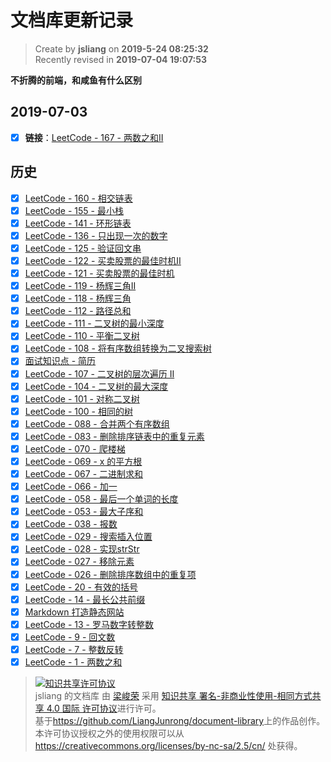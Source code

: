 文档库更新记录
===

> Create by **jsliang** on **2019-5-24 08:25:32**  
> Recently revised in **2019-07-04 19:07:53**

**不折腾的前端，和咸鱼有什么区别**

## 2019-07-03

* [x] **链接**：[LeetCode - 167 - 两数之和II](./other-library/LeetCode/easy/167-两数之和II（two-sum-ii-input-array-is-sorted）.md)

## 历史

* [x] [LeetCode - 160 - 相交链表](./other-library/LeetCode/easy/160-相交链表（intersection-of-two-linked-lists）.md)
* [x] [LeetCode - 155 - 最小栈](./other-library/LeetCode/easy/155-最小栈（min-stack）.md)
* [x] [LeetCode - 141 - 环形链表](./other-library/LeetCode/easy/141-环形链表（linked-list-cycle）.md)
* [x] [LeetCode - 136 - 只出现一次的数字](./other-library/LeetCode/easy/136-只出现一次的数字（single-number）.md)
* [x] [LeetCode - 125 - 验证回文串](./other-library/LeetCode/easy/125-验证回文串（valid-palindrome）.md)
* [x] [LeetCode - 122 - 买卖股票的最佳时机II](./other-library/LeetCode/easy/122-买卖股票的最佳时机II（best-time-to-buy-and-sell-stock-ii）.md)
* [x] [LeetCode - 121 - 买卖股票的最佳时机](./other-library/LeetCode/easy/121-买卖股票的最佳时机（best-time-to-buy-and-sell-stock）.md)
* [x] [LeetCode - 119 - 杨辉三角II](./other-library/LeetCode/easy/119-杨辉三角II（pascals-triangle-ii）.md)
* [x] [LeetCode - 118 - 杨辉三角](./other-library/LeetCode/easy/118-杨辉三角（pascals-triangle）.md)
* [x] [LeetCode - 112 - 路径总和](./other-library/LeetCode/easy/112-路径总和（path-sum）.md)
* [x] [LeetCode - 111 - 二叉树的最小深度](./other-library/LeetCode/easy/111-二叉树的最小深度（minimum-depth-of-binary-tree）.md)
* [x] [LeetCode - 110 - 平衡二叉树](./other-library/LeetCode/easy/110-平衡二叉树（balanced-binary-tree）.md)
* [x] [LeetCode - 108 - 将有序数组转换为二叉搜索树](./other-library/LeetCode/easy/108-将有序数组转换为二叉搜索树（convert-sorted-array-to-binary-search-tree）.md)
* [x] [面试知识点 - 简历](./other-library/interview/personal-experience/other-简历.md)
* [x] [LeetCode - 107 - 二叉树的层次遍历 II](./other-library/LeetCode/easy/107-二叉树的层次遍历II（binary-tree-level-order-traversal-ii）.md)
* [x] [LeetCode - 104 - 二叉树的最大深度](./other-library/LeetCode/easy/104-二叉树的最大深度（maximum-depth-of-binary-tree）.md)
* [x] [LeetCode - 101 - 对称二叉树](./other-library/LeetCode/easy/101-对称二叉树（symmetric-tree）.md)
* [x] [LeetCode - 100 - 相同的树](./other-library/LeetCode/easy/100-相同的树（same-tree）.md)
* [x] [LeetCode - 088 - 合并两个有序数组](./other-library/LeetCode/easy/088-合并两个有序数组（merge-sorted-array）.md)
* [x] [LeetCode - 083 - 删除排序链表中的重复元素](./other-library/LeetCode/easy/083-删除排序链表中的重复元素（remove-duplicates-from-sorted-list）.md)
* [x] [LeetCode - 070 - 爬楼梯](./other-library/LeetCode/easy/070-爬楼梯（climbing-stairs）.md)
* [x] [LeetCode - 069 - x 的平方根](./other-library/LeetCode/easy/069-x的平方根（sqrtx）.md)
* [x] [LeetCode - 067 - 二进制求和](./other-library/LeetCode/easy/067-二进制求和（add-binary）.md)
* [x] [LeetCode - 066 - 加一](./other-library/LeetCode/easy/066-加一（plus-one）.md)
* [x] [LeetCode - 058 - 最后一个单词的长度](./other-library/LeetCode/easy/058-最后一个单词的长度（length-of-last-word）.md)
* [x] [LeetCode - 053 - 最大子序和](./other-library/LeetCode/easy/053-最大子序和（maximum-subarray）.md)
* [x] [LeetCode - 038 - 报数](./other-library/LeetCode/easy/038-报数（count-and-say）.md)
* [x] [LeetCode - 029 - 搜索插入位置](./other-library/LeetCode/easy/029-搜索插入位置（search-insert-position）.md)
* [x] [LeetCode - 028 - 实现strStr](./other-library/LeetCode/easy/028-实现strStr（implement-strstr）.md)
* [x] [LeetCode - 027 - 移除元素](./other-library/LeetCode/easy/027-移除元素（remove-element）.md)
* [x] [LeetCode - 026 - 删除排序数组中的重复项](./other-library/LeetCode/easy/026-删除排序数组中的重复项（remove-duplicates-from-sorted-array）.md)
* [x] [LeetCode - 20 - 有效的括号](./other-library/LeetCode/easy/020-有效的括号（valid-parentheses）.md)
* [x] [LeetCode - 14 - 最长公共前缀](././other-library/LeetCode/Easy/014-最长公共前缀（longest-common-prefix）.md)
* [x] [Markdown 打造静态网站](./other-library/Markdown-Websites/README.md)
* [x] [LeetCode - 13 - 罗马数字转整数](./other-library/LeetCode/Easy/013-罗马数字转整数（roman-to-integer）.md)
* [x] [LeetCode - 9 - 回文数](./other-library/LeetCode/Easy/009-回文数（palindrome-number）.md)
* [x] [LeetCode - 7 - 整数反转](./other-library/LeetCode/Easy/007-整数反转（reverse-integer）.md)
* [x] [LeetCode - 1 - 两数之和](./other-library/LeetCode/Easy/001-两数之和（two-sum）.md)

> <a rel="license" href="http://creativecommons.org/licenses/by-nc-sa/4.0/"><img alt="知识共享许可协议" style="border-width:0" src="https://i.creativecommons.org/l/by-nc-sa/4.0/88x31.png" /></a><br /><span xmlns:dct="http://purl.org/dc/terms/" property="dct:title">jsliang 的文档库</span> 由 <a xmlns:cc="http://creativecommons.org/ns#" href="https://github.com/LiangJunrong/document-library" property="cc:attributionName" rel="cc:attributionURL">梁峻荣</a> 采用 <a rel="license" href="http://creativecommons.org/licenses/by-nc-sa/4.0/">知识共享 署名-非商业性使用-相同方式共享 4.0 国际 许可协议</a>进行许可。<br />基于<a xmlns:dct="http://purl.org/dc/terms/" href="https://github.com/LiangJunrong/document-library" rel="dct:source">https://github.com/LiangJunrong/document-library</a>上的作品创作。<br />本许可协议授权之外的使用权限可以从 <a xmlns:cc="http://creativecommons.org/ns#" href="https://creativecommons.org/licenses/by-nc-sa/2.5/cn/" rel="cc:morePermissions">https://creativecommons.org/licenses/by-nc-sa/2.5/cn/</a> 处获得。